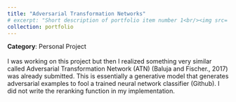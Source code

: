 ```yaml
---
title: "Adversarial Transformation Networks"
# excerpt: "Short description of portfolio item number 1<br/><img src='/images/500x300.png'>"
collection: portfolio
---
```


**Category**: Personal Project<br/><br/>
I was working on this project but then I realized something very similar called Adversarial Transformation Network (ATN) (Baluja and Fischer., 2017) was already submitted. This is essentially a generative model that generates adversarial examples to fool a trained neural network classifier (Github). I did not write the reranking function in my implementation.
